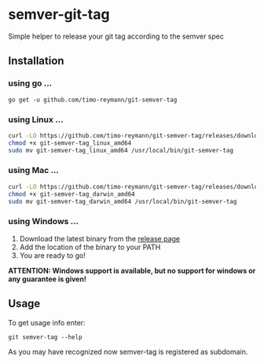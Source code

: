 semver-git-tag
===

Simple helper to release your git tag according to the semver spec

## Installation
### using go ...
``go get -u github.com/timo-reymann/git-semver-tag``

### using Linux ...
```bash
curl -LO https://github.com/timo-reymann/git-semver-tag/releases/download/$(curl -Lso /dev/null -w %{url_effective} https://github.com/timo-reymann/git-semver-tag/releases/latest | grep -o '[^/]*$')/git-semver-tag_linux_amd64
chmod +x git-semver-tag_linux_amd64
sudo mv git-semver-tag_linux_amd64 /usr/local/bin/git-semver-tag
```

### using Mac ...
```bash
curl -LO https://github.com/timo-reymann/git-semver-tag/releases/download/$(curl -Lso /dev/null -w %{url_effective} https://github.com/timo-reymann/git-semver-tag/releases/latest | grep -o '[^/]*$')/git-semver-tag_linux_amd64
chmod +x git-semver-tag_darwin_amd64
sudo mv git-semver-tag_darwin_amd64 /usr/local/bin/git-semver-tag
```

### using Windows ...
1. Download the latest binary from the [release page](https://github.com/timo-reymann/git-semver-tag/releases)
2. Add the location of the binary to your PATH
3. You are ready to go!

**ATTENTION: Windows support is available, but no support for windows or any guarantee is given!**

## Usage
To get usage info enter:

`git semver-tag --help`

As you may have recognized now semver-tag is registered as subdomain.